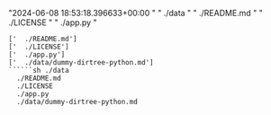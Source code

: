 "2024-06-08 18:53:18.396633+00:00
"
" ./data
"
"  ./README.md
"
"  ./LICENSE
"
"  ./app.py
"
```sh[' ./data']
['  ./README.md']
['  ./LICENSE']
['  ./app.py']
['  ./data/dummy-dirtree-python.md']
``````sh ./data
  ./README.md
  ./LICENSE
  ./app.py
  ./data/dummy-dirtree-python.md
```